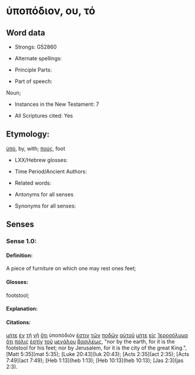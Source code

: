 # ὑποπόδιον, ου, τό

<!-- Status: S2=NeedsFinalCheck -->
<!-- Lexica used for edits: BDAG, FFM, LN, A-S -->

## Word data

* Strongs: G52860

* Alternate spellings:

* Principle Parts: 

* Part of speech: 

Noun;

* Instances in the New Testament: 7

* All Scriptures cited: Yes

## Etymology: 

[ὑπό](../G52590/01.md), by, with;  [πούς](../G42280/01.md), foot

* LXX/Hebrew glosses: 

* Time Period/Ancient Authors: 

* Related words: 

* Antonyms for all senses

* Synonyms for all senses: 

## Senses 

### Sense 1.0:

#### Definition: 

A piece of furniture on which one may rest ones feet;

#### Glosses:

footstool;

#### Explanation:

#### Citations:

[μήτε](../G33830/01.md) [ἐν](../G17220/01.md) [τῇ](../G35880/01.md) [γῇ](../G10930/01.md) [ὅτι](../G37540/01.md) ὑποπόδιόν [ἐστιν](../G99999/01.md) [τῶν](../G35880/01.md) [ποδῶν](../G42280/01.md) [αὐτοῦ](../G08460/01.md) [μήτε](../G33830/01.md) [εἰς](../G15190/01.md) [Ἱεροσόλυμα](../G24140/01.md) [ὅτι](../G37540/01.md) [πόλις](../G41720/01.md) [ἐστὶν](../G99999/01.md) [τοῦ](../G35880/01.md) [μεγάλου](../G31730/01.md) [βασιλέως](../G09350/01.md), 
"nor by the earth, for it is the footstool for his feet; nor by Jerusalem, for it is the city of the great King.", 
[Matt 5:35](mat 5:35);  [Luke 20:43](luk 20:43);  [Acts 2:35](act 2:35);  [Acts 7:49](act 7:49);  [Heb 1:13](heb 1:13);  [Heb 10:13](heb 10:13);  [Jas 2:3](jas 2:3).  
